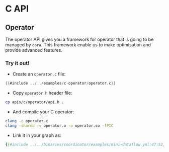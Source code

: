 # C API

## Operator

The operator API gives you a framework for operator that is going to be managed by `dora`. This framework enable us to make optimisation and provide advanced features.

### Try it out!

- Create an `operator.c` file:
```c
{{#include ../../examples/c-operator/operator.c}}
```

- Copy `operator.h` header file:

```bash
cp apis/c/operator/api.h .
```

- And compile your C operator:
```bash
clang -c operator.c
clang -shared -v operator.o -o operator.so -fPIC
```

- Link it in your graph as:
```yaml
{{#include ../../binaries/coordinator/examples/mini-dataflow.yml:47:52}}
```